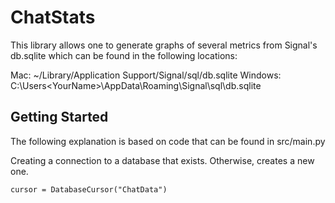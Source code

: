 # ChatStats

This library allows one to generate graphs of several metrics from Signal's db.sqlite which can be found in the following locations:

Mac: ~/Library/Application Support/Signal/sql/db.sqlite
Windows: C:\Users\<YourName>\AppData\Roaming\Signal\sql\db.sqlite

## Getting Started

The following explanation is based on code that can be found in src/main.py

Creating a connection to a database that exists. Otherwise, creates a new one.
```
cursor = DatabaseCursor("ChatData")
```



